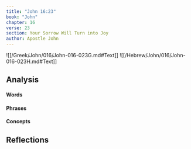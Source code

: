 ```yaml
---
title: "John 16:23"
book: "John"
chapter: 16
verse: 23
section: Your Sorrow Will Turn into Joy
author: Apostle John
---
```

![[/Greek/John/016/John-016-023G.md#Text]]
![[/Hebrew/John/016/John-016-023H.md#Text]]

## Analysis

#### Words

#### Phrases

#### Concepts

## Reflections
